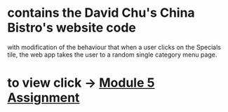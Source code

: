 # contains the David Chu's China Bistro's website code <br>
with modification of the behaviour that when a user clicks on the Specials tile, the web app takes the user to a random single category menu page.
# to view click -> [Module 5 Assignment](https://ary-an7.github.io/Coursera-web-dev/Module%205%20Assignment)
